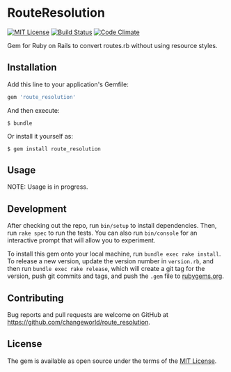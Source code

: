 # RouteResolution

[![MIT License](https://img.shields.io/badge/license-MIT-blue.svg)](LICENSE)
[![Build Status](https://travis-ci.org/changeworld/route_resolution.svg?branch=master)](https://travis-ci.org/changeworld/route_resolution)
[![Code Climate](https://codeclimate.com/github/changeworld/route_resolution/badges/gpa.svg)](https://codeclimate.com/github/changeworld/route_resolution)

Gem for Ruby on Rails to convert routes.rb without using resource styles.

## Installation

Add this line to your application's Gemfile:

```ruby
gem 'route_resolution'
```

And then execute:

    $ bundle

Or install it yourself as:

    $ gem install route_resolution

## Usage

NOTE: Usage is in progress.

## Development

After checking out the repo, run `bin/setup` to install dependencies. Then, run `rake spec` to run the tests. You can also run `bin/console` for an interactive prompt that will allow you to experiment.

To install this gem onto your local machine, run `bundle exec rake install`. To release a new version, update the version number in `version.rb`, and then run `bundle exec rake release`, which will create a git tag for the version, push git commits and tags, and push the `.gem` file to [rubygems.org](https://rubygems.org).

## Contributing

Bug reports and pull requests are welcome on GitHub at https://github.com/changeworld/route_resolution.

## License

The gem is available as open source under the terms of the [MIT License](http://opensource.org/licenses/MIT).
